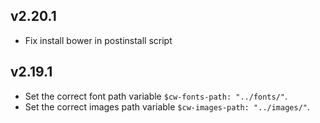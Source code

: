 ## v2.20.1

- Fix install bower in postinstall script

## v2.19.1

- Set the correct font path variable `$cw-fonts-path: "../fonts/"`.
- Set the correct images path variable `$cw-images-path: "../images/"`.
